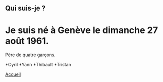 ## Qui suis-je ?

Je suis né à Genève le dimanche 27 août 1961.
=====
Père de quatre garçons.

*Cyril
*Yann
*Thibault
*Tristan

[Accueil](dig360.github.io)
